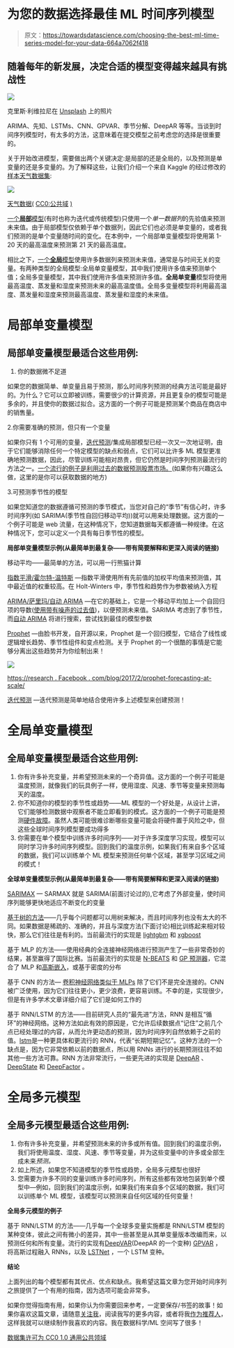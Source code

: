# 为您的数据选择最佳 ML 时间序列模型

> 原文：<https://towardsdatascience.com/choosing-the-best-ml-time-series-model-for-your-data-664a7062f418>

## 随着每年的新发展，决定合适的模型变得越来越具有挑战性

![](img/f826cbb71be9718c761a3561a26fe1bd.png)

克里斯·利维拉尼在 [Unsplash](https://unsplash.com?utm_source=medium&utm_medium=referral) 上的照片

ARIMA、先知、LSTMs、CNN、GPVAR、季节分解、DeepAR 等等。当谈到时间序列模型时，有太多的方法，这意味着在提交模型之前考虑您的选择是很重要的。

关于开始改进模型，需要做出两个关键决定:是局部的还是全局的，以及预测是单变量的还是多变量的。为了解释这些，让我们介绍一个来自 Kaggle 的经过修改的[样本天气数据集](https://www.kaggle.com/datasets/zaraavagyan/weathercsv?resource=download):

![](img/89b59996ffdba1ad24c2523346a51178.png)

[天气数据(](https://www.kaggle.com/datasets/zaraavagyan/weathercsv?resource=download) [CC0:公共域](https://creativecommons.org/publicdomain/zero/1.0/) [)](https://www.kaggle.com/datasets/zaraavagyan/weathercsv?resource=download)

[一个**局部**模型](https://arxiv.org/abs/2202.02262)(有时也称为迭代或传统模型)只使用一个*单一数据列*的先验值来预测未来值。由于局部模型仅依赖于单个数据列，因此它们也必须是单变量的，或者我们预测的是单个变量随时间的变化。在本例中，一个局部单变量模型将使用第 1-20 天的最高温度来预测第 21 天的最高温度。

相比之下，[一个**全局**模型](https://business-science.github.io/modeltime/articles/modeling-panel-data.html)使用许多数据列来预测未来值，通常是与时间无关的变量。有两种类型的全局模型:全局单变量模型，其中我们使用许多值来预测单个值；全局多变量模型，其中我们使用许多值来预测许多值。**全局单变量**模型将使用最高温度、蒸发量和湿度来预测未来的最高温度值。全局多变量模型将利用最高温度、蒸发量和湿度来预测最高温度、蒸发量和湿度的未来值。

# 局部单变量模型

## 局部单变量模型最适合这些用例:

1.  你的数据微不足道

如果您的数据简单、单变量且易于预测，那么时间序列预测的经典方法可能是最好的。为什么？它可以立即被训练，需要很少的计算资源，并且更复杂的模型可能是多余的，并且使你的数据过拟合。这方面的一个例子可能是预测某个商品在商店中的销售量。

2.你需要准确的预测，但只有一个变量

如果你只有 1 个可用的变量，[迭代预测](https://business-science.github.io/modeltime/articles/modeling-panel-data.html)/集成局部模型已经一次又一次地证明，由于它们能够消除任何一个特定模型的缺点和弱点，它们可以比许多 ML 模型更准确地预测数据，因此，尽管训练可能相对昂贵，但它仍然是时间序列预测最流行的方法之一。[一个流行的例子是利用过去的数据预测股票市场。](https://medium.com/p/f7b4d6f3bb2)(如果你有兴趣这么做，这里的是你可以获取数据的地方)

3.可预测季节性的模型

如果您知道您的数据遵循可预测的季节模式，当您对自己的“季节”有信心时，许多时间序列(如 SARIMA(季节性自回归移动平均))就可以用来处理数据。这方面的一个例子可能是 web 流量，在这种情况下，您知道数据每天都遵循一种规律。在这种情况下，您可以定义一个具有每日季节性的模型。

**局部单变量模型示例(从最简单到最复杂——带有简要解释和更深入阅读的链接)**

移动平均——最简单的方法，可以用一行熊猫计算

[指数平滑/霍尔特-温特斯](https://timeseriesreasoning.com/contents/holt-winters-exponential-smoothing/) —指数平滑使用所有先前值的加权平均值来预测值，其中最近值的权重较高。在 Holt-Winters 中，季节性和趋势作为参数被纳入方程

[ARIMA/萨里玛/自动 ARIMA](/time-series-forecasting-with-arima-sarima-and-sarimax-ee61099e78f6) —在它的基础上，它是一个移动平均加上一个自回归项的导数([使用带有噪声的过去值](https://en.wikipedia.org/wiki/Autoregressive_model))，以便预测未来值。SARIMA 考虑到了季节性，而[自动 ARIMA](https://github.com/alkaline-ml/pmdarima) 将进行搜索，尝试找到最佳的模型参数

[Prophet](https://research.facebook.com/blog/2017/2/prophet-forecasting-at-scale/) —由脸书开发，自开源以来，Prophet 是一个回归模型，它结合了线性或逻辑增长趋势、季节性组件和变点检测。关于 Prophet 的一个很酷的事情是它能够分离出这些趋势并为你绘制出来！

![](img/04628b0f2de9450a81606458cc45770b.png)

[https://research . Facebook . com/blog/2017/2/prophet-forecasting-at-scale/](https://research.facebook.com/blog/2017/2/prophet-forecasting-at-scale/)

[迭代预测](https://business-science.github.io/modeltime/articles/modeling-panel-data.html#traditional-modeling-iteration) —迭代预测是简单地结合使用许多上述模型来创建预测！

# 全局单变量模型

## 全局单变量模型最适合这些用例:

1.  你有许多补充变量，并希望预测未来的一个奇异值。这方面的一个例子可能是温度预测，就像我们的玩具例子一样，使用湿度、风速、季节等变量来预测每天的温度。
2.  你不知道你的模型的季节性或趋势——ML 模型的一个好处是，从设计上讲，它们能够检测数据中观察者不能立即看到的模式。这方面的一个例子可能是预测[硬件故障](https://www.ncbi.nlm.nih.gov/pmc/articles/PMC7887121/)。虽然人类可能很难诊断哪些变量可能会将硬件置于风险之中，但这些全球时间序列模型要成功得多
3.  你需要在单个模型中训练许多时间序列——对于许多深度学习实现，模型可以同时学习许多时间序列模型。回到我们的温度示例，如果我们有来自多个区域的数据，我们可以训练单个 ML 模型来预测任何单个区域，甚至学习区域之间的模式！

**全球单变量模型示例(从最简单到最复杂——带有简要解释和更深入阅读的链接)**

[SARIMAX](/time-series-forecasting-with-arima-sarima-and-sarimax-ee61099e78f6) — SARMAX 就是 SARIMA(前面讨论过的),它考虑了外部变量，使时间序列能够更快地适应不断变化的变量

[基于树的方法](https://www.sciencedirect.com/science/article/pii/S0169207021001679#b37)——几乎每个问题都可以用树来解决，而且时间序列也没有太大的不同。如果数据是稀疏的、准确的，并且与深度方法(下面讨论)相比训练起来相对较快，那么它们往往是有利的。当前最流行的实现是 [lightgbm](https://pypi.org/project/lightgbm/) 和 [xgboost](https://www.kaggle.com/code/robikscube/tutorial-time-series-forecasting-with-xgboost)

基于 MLP 的方法——使用经典的全连接神经网络进行预测产生了一些非常奇妙的结果，甚至赢得了国际比赛。当前最流行的实现是 [N-BEATS](https://ts.gluon.ai/stable/api/gluonts/gluonts.model.n_beats.html) 和 [GP 预测器](https://ts.gluon.ai/stable/api/gluonts/gluonts.model.gp_forecaster.html)，它混合了 MLP 和[高斯嵌入](https://openreview.net/forum?id=HJ7O61Yxe)，或基于密度的分布

基于 CNN 的方法— [卷积神经网络类似于 MLPs](https://medium.com/data-science-bootcamp/multilayer-perceptron-mlp-vs-convolutional-neural-network-in-deep-learning-c890f487a8f1) 除了它们不是完全连接的。CNN 被广泛使用，因为它们往往更小，更少浪费，更容易训练。不幸的是，实现很少，但是有许多学术文章详细介绍了它们是如何工作的

基于 RNN/LSTM 的方法——目前研究人员的“最先进”方法，RNN 是相互“循环”的神经网络。这种方法如此有效的原因是，它允许后续数据点“记住”之前几个点已经处理过的内容，从而允许更动态的预测，因为时间序列自然依赖于之前的值。[lstm](https://colah.github.io/posts/2015-08-Understanding-LSTMs/)是一种更具体和更流行的 RNN，代表“长期短期记忆”。这种方法的一个缺点是，因为它非常依赖以前的数据点，所以用 RNNs 进行的长期预测往往不如其他一些方法可靠。RNN 方法非常流行，一些更先进的实现是 [DeepAR](https://ts.gluon.ai/stable/api/gluonts/gluonts.model.deepar.html) 、 [DeepState](https://ts.gluon.ai/stable/api/gluonts/gluonts.model.deepstate.html) 和 [DeepFactor](https://ts.gluon.ai/stable/api/gluonts/gluonts.model.deep_factor.html) 。

# 全局多元模型

## 全局多元模型最适合这些用例:

1.  你有许多补充变量，并希望预测未来的许多或所有值。回到我们的温度示例，我们将使用温度、湿度、风速、季节等变量，并为这些变量中的许多或全部生成未来*预测。*
2.  如上所述，如果您不知道模型的季节性或趋势，全局多元模型也很好
3.  您需要为许多不同的变量训练许多时间序列，所有这些都有效地包装到单个模型中—例如，回到我们的温度示例，如果我们有来自多个区域的数据，我们可以训练单个 ML 模型，该模型可以预测来自任何区域的任何变量！

**全局多元模型的例子**

基于 RNN/LSTM 的方法——几乎每一个全球多变量实施都是 RNN/LSTM 模型的某种变体，彼此之间有微小的差异，其中一些甚至是从其单变量版本改编而来，以预测任何和所有变量。流行的实现有[DeepVAR](https://ts.gluon.ai/stable/api/gluonts/gluonts.model.deepvar.html)(DeepAR 的一个变种) [GPVAR](https://ts.gluon.ai/stable/api/gluonts/gluonts.model.gpvar.html) ，将高斯过程融入 RNNs，以及 [LSTNet](https://ts.gluon.ai/stable/api/gluonts/gluonts.model.lstnet.html) ，一个 LSTM 变种。

**结论**

上面列出的每个模型都有其优点、优点和缺点。我希望这篇文章为您开始时间序列之旅提供了一个有用的指南，因为选项可能会非常多。

如果你觉得指南有用，如果你认为你需要回来参考，一定要保存/书签的故事！如果你喜欢这篇文章，请随意[关注我](https://jerdibattista.medium.com/)，阅读我写的更多内容，或者将我[作为推荐人](https://jerdibattista.medium.com/membership)，这样我就可以继续制作我喜欢的内容。我在数据科学/ML 空间写了很多！

</the-best-python-sentiment-analysis-package-1-huge-common-mistake-d6da9ad6cdeb>  </the-newest-package-for-instantly-evaluating-ml-models-deepchecks-d478e1c20d04>  

[数据集许可为 CC0 1.0 通用公共领域](https://creativecommons.org/publicdomain/zero/1.0/)